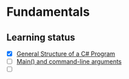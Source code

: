 # Fundamentals

## Learning status
 - [x] [General Structure of a C# Program](https://learn.microsoft.com/en-us/dotnet/csharp/fundamentals/program-structure/)
 - [ ] [Main() and command-line arguments](https://learn.microsoft.com/en-us/dotnet/csharp/fundamentals/program-structure/main-command-line)
 - [ ] []()